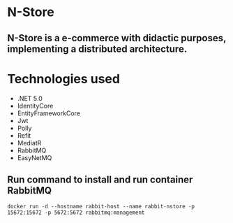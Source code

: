 # N-Store 
## N-Store is a e-commerce with didactic purposes, implementing a distributed architecture.

# Technologies used 
* .NET 5.0
* IdentityCore
* EntityFrameworkCore
* Jwt
* Polly
* Refit
* MediatR
* RabbitMQ
* EasyNetMQ



## Run command to install and run container RabbitMQ 

`
	docker run -d --hostname rabbit-host --name rabbit-nstore -p 15672:15672 -p 5672:5672 rabbitmq:management
`
